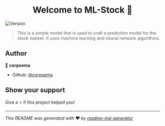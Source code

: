 <h1 align="center">Welcome to ML-Stock 👋</h1>
<p>
  <img alt="Version" src="https://img.shields.io/badge/version-1-blue.svg?cacheSeconds=2592000" />
</p>

> This is a simple model that is used to craft a prediction model for the stock market. It uses machine learning and neural network algorithms.

## Author

👤 **corpsema**

* Github: [@corpsema](https://github.com/corpsema)

## Show your support

Give a ⭐️ if this project helped you!

***
_This README was generated with ❤️ by [readme-md-generator](https://github.com/kefranabg/readme-md-generator)_
